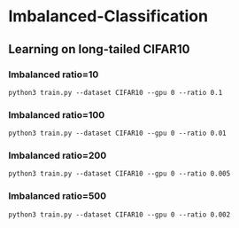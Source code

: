 # Imbalanced-Classification

## Learning on long-tailed CIFAR10
### Imbalanced ratio=10
```
python3 train.py --dataset CIFAR10 --gpu 0 --ratio 0.1
```
### Imbalanced ratio=100
```
python3 train.py --dataset CIFAR10 --gpu 0 --ratio 0.01
```
### Imbalanced ratio=200
```
python3 train.py --dataset CIFAR10 --gpu 0 --ratio 0.005
```
### Imbalanced ratio=500
```
python3 train.py --dataset CIFAR10 --gpu 0 --ratio 0.002
```


